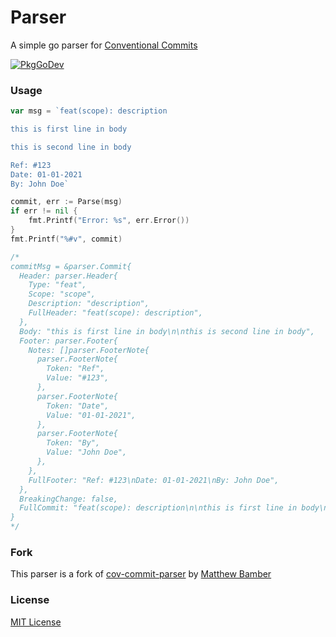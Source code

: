 # Parser

A simple go parser for [Conventional Commits](https://www.conventionalcommits.org/en/v1.0.0/)

[![PkgGoDev](https://pkg.go.dev/badge/github.com/conventionalcommit/parser)](https://pkg.go.dev/github.com/conventionalcommit/parser)

### Usage

```go
var msg = `feat(scope): description

this is first line in body

this is second line in body

Ref: #123
Date: 01-01-2021
By: John Doe`

commit, err := Parse(msg)
if err != nil {
    fmt.Printf("Error: %s", err.Error())
}
fmt.Printf("%#v", commit)

/*
commitMsg = &parser.Commit{
  Header: parser.Header{
    Type: "feat",
    Scope: "scope",
    Description: "description",
    FullHeader: "feat(scope): description",
  },
  Body: "this is first line in body\n\nthis is second line in body",
  Footer: parser.Footer{
    Notes: []parser.FooterNote{
      parser.FooterNote{
        Token: "Ref",
        Value: "#123",
      },
      parser.FooterNote{
        Token: "Date",
        Value: "01-01-2021",
      },
      parser.FooterNote{
        Token: "By",
        Value: "John Doe",
      },
    },
    FullFooter: "Ref: #123\nDate: 01-01-2021\nBy: John Doe",
  },
  BreakingChange: false,
  FullCommit: "feat(scope): description\n\nthis is first line in body\n\nthis is second line in body\n\nRef: #123\nDate: 01-01-2021\nBy: John Doe",
}
*/
```

### Fork

This parser is a fork of [cov-commit-parser](github.com/mbamber/cov-commit-parser) by [Matthew Bamber](github.com/mbamber/)

### License

[MIT License](https://github.com/conventionalcommit/parser/tree/master/LICENSE.md)

